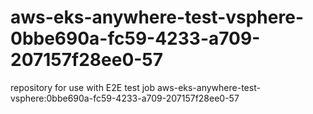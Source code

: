 # aws-eks-anywhere-test-vsphere-0bbe690a-fc59-4233-a709-207157f28ee0-57
repository for use with E2E test job aws-eks-anywhere-test-vsphere:0bbe690a-fc59-4233-a709-207157f28ee0-57
